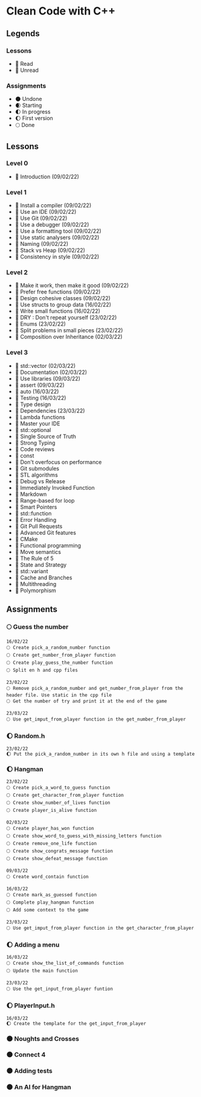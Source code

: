 # Clean Code with C++

## Legends

### Lessons

- 📗 Read
- 📕 Unread

### Assignments

- 🌑 Undone
- 🌒 Starting
- 🌓 In progress
- 🌔 First version
- 🌕 Done

## Lessons

### Level 0

- 📗 Introduction (09/02/22)

### Level 1

- 📗 Install a compiler (09/02/22)
- 📗 Use an IDE (09/02/22)
- 📗 Use Git (09/02/22)
- 📗 Use a debugger (09/02/22)
- 📗 Use a formatting tool (09/02/22)
- 📗 Use static analysers (09/02/22)
- 📗 Naming (09/02/22)
- 📗 Stack vs Heap (09/02/22)
- 📗 Consistency in style (09/02/22)

### Level 2

- 📗 Make it work, then make it good (09/02/22)	
- 📗 Prefer free functions (09/02/22)
- 📗 Design cohesive classes (09/02/22)
- 📗 Use structs to group data (16/02/22)
- 📗 Write small functions (16/02/22)
- 📗 DRY : Don't repeat yourself (23/02/22)
- 📗 Enums (23/02/22)
- 📗 Split problems in small pieces (23/02/22)
- 📗 Composition over Inheritance (02/03/22)

### Level 3

- 📗 std::vector (02/03/22)
- 📗 Documentation (02/03/22)
- 📗 Use libraries (09/03/22)
- 📗 assert (09/03/22)
- 📗 auto (16/03/22)
- 📗 Testing (16/03/22)
- 📕 Type design
- 📗 Dependencies (23/03/22)
- 📕 Lambda functions
- 📕 Master your IDE
- 📕 std::optional
- 📕 Single Source of Truth
- 📕 Strong Typing
- 📕 Code reviews
- 📕 const
- 📕 Don't overfocus on performance
- 📕 Git submodules
- 📕 STL algorithms
- 📕 Debug vs Release
- 📕 Immediately Invoked Function
- 📕 Markdown
- 📕 Range-based for loop
- 📕 Smart Pointers
- 📕 std::function
- 📕 Error Handling
- 📕 Git Pull Requests
- 📕 Advanced Git features
- 📕 CMake
- 📕 Functional programming
- 📕 Move semantics
- 📕 The Rule of 5
- 📕 State and Strategy
- 📕 std::variant
- 📕 Cache and Branches
- 📕 Multithreading
- 📕 Polymorphism

## Assignments

### 🌕 Guess the number
    
    16/02/22
    🌕 Create pick_a_random_number function
    🌕 Create get_number_from_player function
    🌕 Create play_guess_the_number function
    🌕 Split en h and cpp files

    23/02/22
    🌕 Remove pick_a_random_number and get_number_from_player from the header file. Use static in the cpp file
    🌕 Get the number of try and print it at the end of the game

    23/03/22
    🌕 Use get_imput_from_player function in the get_number_from_player

### 🌔 Random.h

    23/02/22
    🌔 Put the pick_a_random_number in its own h file and using a template

### 🌔 Hangman

    23/02/22
    🌕 Create pick_a_word_to_guess function
    🌕 Create get_character_from_player function
    🌕 Create show_number_of_lives function
    🌕 Create player_is_alive function

    02/03/22
    🌕 Create player_has_won function
    🌕 Create show_word_to_guess_with_missing_letters function
    🌕 Create remove_one_life function
    🌕 Create show_congrats_message function
    🌕 Create show_defeat_message function

    09/03/22
    🌕 Create word_contain function

    16/03/22
    🌕 Create mark_as_guessed function
    🌕 Complete play_hangman function
    🌕 Add some context to the game

    23/03/22
    🌕 Use get_imput_from_player function in the get_character_from_player

### 🌔 Adding a menu

    16/03/22
    🌕 Create show_the_list_of_commands function
    🌕 Update the main function

    23/03/22
    🌕 Use the get_input_from_player funtion

### 🌔 PlayerInput.h

    16/03/22
    🌔 Create the template for the get_input_from_player

### 🌑 Noughts and Crosses

### 🌑 Connect 4

### 🌑 Adding tests

### 🌑 An AI for Hangman